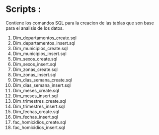 # Scripts : 

Contiene los comandos SQL para la creacion de las tablas que son base para el analisis de los datos. 

1. Dim_departamentos_create.sql
2. Dim_departamentos_insert.sql
3. Dim_municipios_create.sql
4. Dim_municipios_insert.sql
5. Dim_sexos_create.sql
6. Dim_sexos_insert.sql
7. Dim_zonas_create.sql
8. Dim_zonas_insert.sql
9. Dim_dias_semana_create.sql
10. Dim_dias_semana_insert.sql
11. Dim_meses_create.sql
12. Dim_meses_insert.sql
13. Dim_trimestres_create.sql
14. Dim_trimestres_insert.sql
15. Dim_fechas_create.sql
16. Dim_fechas_insert.sql
17. fac_homicidios_create.sql
18. fac_homicidios_insert.sql
